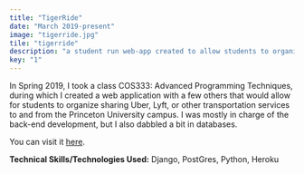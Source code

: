 ```yaml
---
title: "TigerRide"
date: "March 2019-present"
image: "tigerride.jpg"
tile: "tigerride"
description: "a student run web-app created to allow students to organize for transportation to and from airports."
key: "1"
---
```


In Spring 2019, I took a class COS333: Advanced Programming Techniques, during which I created a web application with a few others that would allow for students to organize sharing Uber, Lyft, or other transportation services to and from the Princeton University campus. I was mostly in charge of the back-end development, but I also dabbled a bit in databases.  

You can visit it [here](http://tigerride.herokuapp.com).  


__**Technical Skills/Technologies Used:**__ Django, PostGres, Python, Heroku